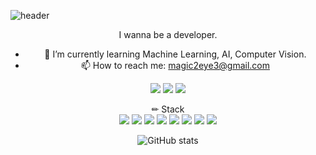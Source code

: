 ![header](https://capsule-render.vercel.app/api?type=wave&text=Jungjiyoung)
<div align="center">
  I wanna be a developer.

- 🌱 I’m currently learning Machine Learning, AI, Computer Vision.
- 📫 How to reach me: magic2eye3@gmail.com

<a href="https://www.notion.so/Jung-ji-young-a01c09d7f8fb4a2483a0b9e95d606959" target="_blank"><img src="https://img.shields.io/badge/Notion-00c9f2?style=flat-square&logo=notion&logoColor=white"/></a>
<a href="https://github.com/waitzero" target="_blank"><img src="https://img.shields.io/badge/GitHub-2a2a2a?style=flat-square&logo=GigHub&logoColor=white"/></a>
<a href="https://www.instagram.com/magic2eye3/" target="_blank"><img src="https://img.shields.io/badge/Instagram-a3669b?style=flat-square&logo=Instagram&logoColor=white"/></a>

✏ Stack   
<img src="https://img.shields.io/badge/PyTorch-EE4C2C?style=for-the-badge&logo=PyTorch&logoColor=white">
<img src="https://img.shields.io/badge/Python-3776AB?style=for-the-badge&logo=Python&logoColor=white">
<img src="https://img.shields.io/badge/opencv-5C3EE8?style=for-the-badge&logo=opencv&logoColor=black">
<img src="https://img.shields.io/badge/TensorFlow-FF6F00?style=for-the-badge&logo=TensorFlow&logoColor=white">
<img src="https://img.shields.io/badge/mysql-4479A1?style=for-the-badge&logo=mysql&logoColor=white">
<img src="https://img.shields.io/badge/linux-FCC624?style=for-the-badge&logo=linux&logoColor=black">
<img src="https://img.shields.io/badge/github-181717?style=for-the-badge&logo=github&logoColor=white">
<img src="https://img.shields.io/badge/git-F05032?style=for-the-badge&logo=git&logoColor=white">


![GitHub stats](https://github-readme-stats.vercel.app/api?username=waitzero&show_icons=true)  
  
</div>
